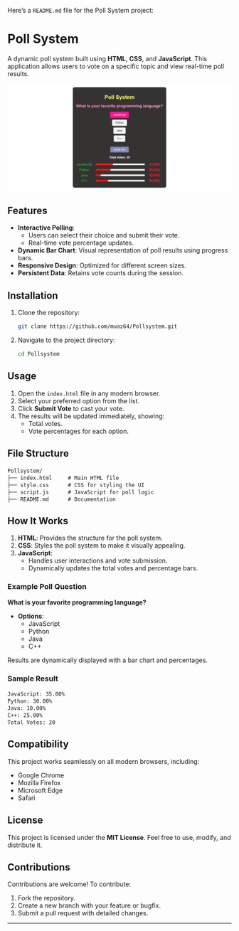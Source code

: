 Here’s a `README.md` file for the Poll System project:

# Poll System

A dynamic poll system built using **HTML**, **CSS**, and **JavaScript**. This application allows users to vote on a specific topic and view real-time poll results.

![Poll System Screenshot](./Pollsystem.png)

## Features

- **Interactive Polling**: 
  - Users can select their choice and submit their vote.
  - Real-time vote percentage updates.
- **Dynamic Bar Chart**: Visual representation of poll results using progress bars.
- **Responsive Design**: Optimized for different screen sizes.
- **Persistent Data**: Retains vote counts during the session.

## Installation

1. Clone the repository:
   ```bash
   git clone https://github.com/muaz64/Pollsystem.git
   ```
2. Navigate to the project directory:
   ```bash
   cd Pollsystem
   ```

## Usage

1. Open the `index.html` file in any modern browser.
2. Select your preferred option from the list.
3. Click **Submit Vote** to cast your vote.
4. The results will be updated immediately, showing:
   - Total votes.
   - Vote percentages for each option.

## File Structure

```
Pollsystem/
├── index.html     # Main HTML file
├── style.css      # CSS for styling the UI
├── script.js      # JavaScript for poll logic
├── README.md      # Documentation
```

## How It Works

1. **HTML**: Provides the structure for the poll system.
2. **CSS**: Styles the poll system to make it visually appealing.
3. **JavaScript**:
   - Handles user interactions and vote submission.
   - Dynamically updates the total votes and percentage bars.

### Example Poll Question

**What is your favorite programming language?**
- **Options**:
  - JavaScript
  - Python
  - Java
  - C++

Results are dynamically displayed with a bar chart and percentages.

### Sample Result
```
JavaScript: 35.00%
Python: 30.00%
Java: 10.00%
C++: 25.00%
Total Votes: 20
```

## Compatibility

This project works seamlessly on all modern browsers, including:
- Google Chrome
- Mozilla Firefox
- Microsoft Edge
- Safari

## License

This project is licensed under the **MIT License**. Feel free to use, modify, and distribute it.

## Contributions

Contributions are welcome! To contribute:
1. Fork the repository.
2. Create a new branch with your feature or bugfix.
3. Submit a pull request with detailed changes.

---